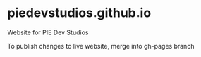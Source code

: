 # piedevstudios.github.io
Website for PIE Dev Studios

To publish changes to live website, merge into gh-pages branch